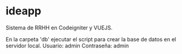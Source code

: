 # ideapp
Sistema de RRHH en Codeigniter y VUEJS.

En la carpeta 'db' ejecutar el script para crear la base de datos en el servidor local.
Usuario: admin
Contraseña: admin
